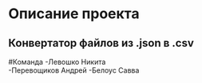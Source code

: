 # Описание проекта
## Конвертатор файлов из .json в .csv
#Команда
-Левошко Никита 
<br>
-Перевощиков Андрей
-Белоус Савва
